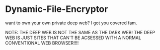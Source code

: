 # Dynamic-File-Encryptor

want to own your own private deep web? I got you covered fam.

NOTE: THE DEEP WEB IS NOT THE SAME AS THE DARK WEB! THE DEEP WEB IS JUST SITES THAT CAN'T BE ACSESSED WITH A NORMAL CONVENTIONAL WEB BROWSER!!!!
